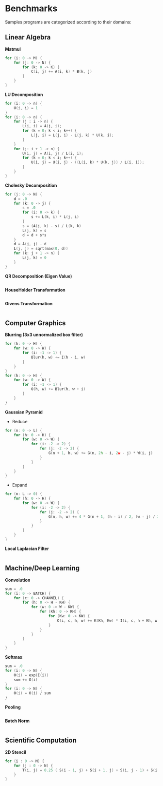 # Benchmarks

Samples programs are categorized according to their domains:

## Linear Algebra
**Matmul**
```c++
for (i: 0 -> M) {
    for (j: 0 -> N) {
        for (k: 0 -> K) {
            C(i, j) += A(i, k) * B(k, j)
        }
    }
}
```
**LU Decomposition**
```c++
for (i: 0 -> n) {
    U(i, i) = 1
}
for (i: 0 -> n) {
    for (j : i -> n) {
        L(j, i) = A(j, i);
        for (k = 0; k < i; k++) {
            L(j, i) = L(j, i) - L(j, k) * U(k, i);
        }
    }
    for (j: i + 1 -> n) {
        U(i, j) = A(i, j) / L(i, i);
        for (k = 0; k < i; k++) {
            U(i, j) = U(i, j) - ((L(i, k) * U(k, j)) / L(i, i));
        }
    }
}
```
**Cholesky Decomposition**
```c++
for (j: 0 -> N) {
    d = .0
    for (k: 0 -> j) {
        s = .0
        for (i: 0 -> k) {
            s += L(k, i) * L(j, i)
        }
        s = (A(j, k) - s) / L(k, k)
        L(j, k) = s
        d = d + s*s
    }
    d = A(j, j) - d
    L(j, j) = sqrt(max(0, d))
    for (k: j + 1 -> n) {
        L(j, k) = 0
    }
}
```
**QR Decomposition (Eigen Value)**
```c++
```
**HouseHolder Transformation**
```c++
```
**Givens Transformation**
```c++
```
## Computer Graphics
**Blurring (3x3 unnormalized box filter)**
```c++
for (h: 0 -> H) {
    for (w: 0 -> W) {
        for (i: -1 -> 1) {
            Blur(h, w) += I(h - i, w)
        }
    }
}
for (h: 0 -> H) {
    for (w: 0 -> W) {
        for (i: -1 -> 1) {
            O(h, w) += Blur(h, w + i)
        }
    }
}
```
**Gaussian Pyramid**
- Reduce
```c++
for (n: 0 -> L) {
    for (h: 0 -> H) {
        for (w: 0 -> W) {
            for (i: -2 -> 2) {
                for (j: -2 -> 2) {
                    G(n + 1, h, w) += G(n, 2h - i, 2w - j) * W(i, j)
                }
            }
        }
    }
}
```
- Expand
```c++
for (n: L -> 0) {
    for (h: 0 -> H) {
        for (w: 0 -> W) {
            for (i: -2 -> 2) {
                for (j: -2 -> 2) {
                    G(n, h, w) += 4 * G(n + 1, (h - i) / 2, (w - j) / 2) * W(i, j)
                }
            }
        }
    }
}
```
**Local Laplacian Filter**
```c++

```

## Machine/Deep Learning

**Convolution**
```c++
sum = .0
for (i: 0 -> BATCH) {
    for (c: 0 -> CHANNEL) {
        for (h: 0 -> H - KH) {
            for (w: 0 -> W - KW) {
                for (Kh: 0 -> KH) {
                    for (Kw: 0 -> KW) {
                        O(i, c, h, w) += K(Kh, Kw) * I(i, c, h + Kh, w + Kw)
                    }
                }
            }
        }
    }
}
```
**Softmax**
```c++
sum = .0
for (i: 0 -> N) {
    O(i) = exp(I(i))
    sum += O(i)
}
for (i: 0 -> N) {
    O(i) = O(i) / sum
}
```
**Pooling**
```c++
```
**Batch Norm**
```c++
```
## Scientific Computation
**2D Stencil**
```c++
for (i : 0 -> M) {
    for (j : 0 -> N) {
        T(i, j) = 0.25 ( S(i - 1, j) + S(i + 1, j) + S(i, j - 1) + S(i, j + 1))
    }
}
```